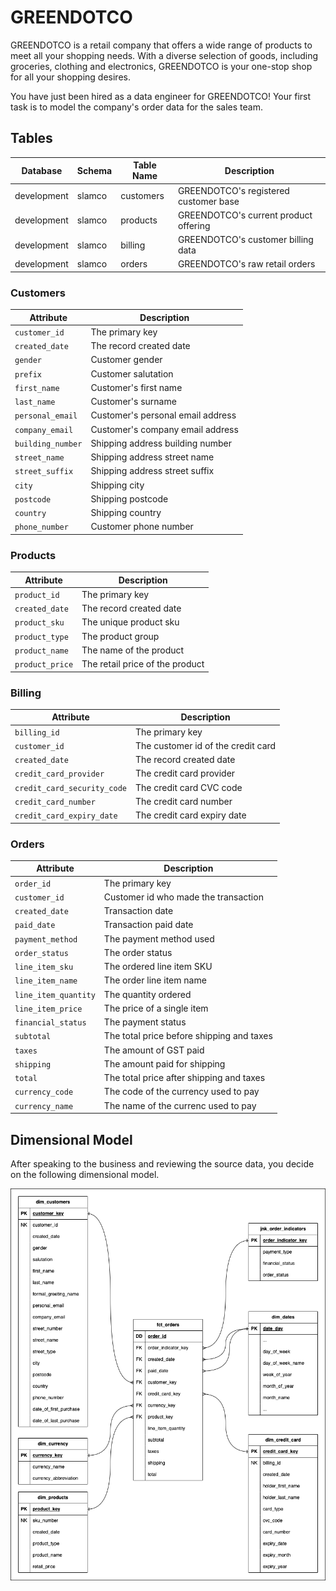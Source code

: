 # GREENDOTCO

GREENDOTCO is a retail company that offers a wide range of products to meet all
your shopping needs. With a diverse selection of goods, including groceries,
clothing and electronics, GREENDOTCO is your one-stop shop for all your shopping
desires.

You have just been hired as a data engineer for GREENDOTCO! Your first task is
to model the company's order data for the sales team.

## Tables

| Database    | Schema | Table Name   | Description                       |
| ----------- | ------ | ------------ | --------------------------------- |
| development | slamco | customers    | GREENDOTCO's registered customer base |
| development | slamco | products     | GREENDOTCO's current product offering |
| development | slamco | billing      | GREENDOTCO's customer billing data    |
| development | slamco | orders       | GREENDOTCO's raw retail orders        |

### Customers

| Attribute         | Description                       |
| ----------------- | --------------------------------- |
| `customer_id`     | The primary key                   |
| `created_date`    | The record created date           |
| `gender`          | Customer gender                   |
| `prefix`          | Customer salutation               |
| `first_name`      | Customer's first name             |
| `last_name`       | Customer's surname                |
| `personal_email`  | Customer's personal email address |
| `company_email`   | Customer's company email address  |
| `building_number` | Shipping address building number  |
| `street_name`     | Shipping address street name      |
| `street_suffix`   | Shipping address street suffix    |
| `city`            | Shipping city                     |
| `postcode`        | Shipping postcode                 |
| `country`         | Shipping country                  |
| `phone_number`    | Customer phone number             |

### Products

| Attribute       | Description                     |
| --------------- | ------------------------------- |
| `product_id`    | The primary key                 |
| `created_date`  | The record created date         |
| `product_sku`   | The unique product sku          |
| `product_type`  | The product group               |
| `product_name`  | The name of the product         |
| `product_price` | The retail price of the product |

### Billing

| Attribute                   | Description                        |
| --------------------------- | ---------------------------------- |
| `billing_id`                | The primary key                    |
| `customer_id`               | The customer id of the credit card |
| `created_date`              | The record created date            |
| `credit_card_provider`      | The credit card provider           |
| `credit_card_security_code` | The credit card CVC code           |
| `credit_card_number`        | The credit card number             |
| `credit_card_expiry_date`   | The credit card expiry date        |

### Orders

| Attribute            | Description                               |
| -------------------- | ----------------------------------------- |
| `order_id`           | The primary key                           |
| `customer_id`        | Customer id who made the transaction      |
| `created_date`       | Transaction date                          |
| `paid_date`          | Transaction paid date                     |
| `payment_method`     | The payment method used                   |
| `order_status`       | The order status                          |
| `line_item_sku`      | The ordered line item SKU                 |
| `line_item_name`     | The order line item name                  |
| `line_item_quantity` | The quantity ordered                      |
| `line_item_price`    | The price of a single item                |
| `financial_status`   | The payment status                        |
| `subtotal`           | The total price before shipping and taxes |
| `taxes`              | The amount of GST paid                    |
| `shipping`           | The amount paid for shipping              |
| `total`              | The total price after shipping and taxes  |
| `currency_code`      | The code of the currency used to pay      |
| `currency_name`      | The name of the currenc used to pay       |

## Dimensional Model

After speaking to the business and reviewing the source data, you decide on the
following dimensional model.

<p align="center">
  <img width="700" src="./assets/readme_sales_model.drawio.png"/>
</p>
